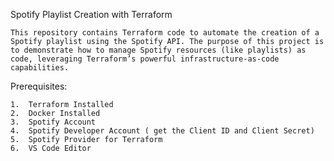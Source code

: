 Spotify Playlist Creation with Terraform

    This repository contains Terraform code to automate the creation of a Spotify playlist using the Spotify API. The purpose of this project is to demonstrate how to manage Spotify resources (like playlists) as code, leveraging Terraform’s powerful infrastructure-as-code capabilities.

Prerequisites:

    1.	Terraform Installed
    2.	Docker Installed
    3.	Spotify Account
    4.	Spotify Developer Account ( get the Client ID and Client Secret)
    5.	Spotify Provider for Terraform
    6.	VS Code Editor